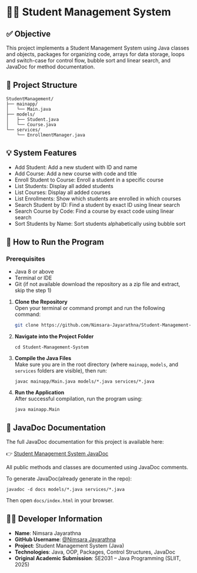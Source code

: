 # 🧑‍🎓 Student Management System

## ✅ Objective

This project implements a Student Management System using Java classes and objects, packages for organizing code, arrays for data storage, loops and switch-case for control flow, bubble sort and linear search, and JavaDoc for method documentation.

## 📁 Project Structure

```plaintext
StudentManagement/  
├── mainapp/  
│   └── Main.java  
├── models/  
│   ├── Student.java  
│   └── Course.java  
└── services/  
    └── EnrollmentManager.java  
```

## 💡 System Features

- Add Student: Add a new student with ID and name  
- Add Course: Add a new course with code and title  
- Enroll Student to Course: Enroll a student in a specific course  
- List Students: Display all added students  
- List Courses: Display all added courses  
- List Enrollments: Show which students are enrolled in which courses  
- Search Student by ID: Find a student by exact ID using linear search  
- Search Course by Code: Find a course by exact code using linear search  
- Sort Students by Name: Sort students alphabetically using bubble sort  

## 🚀 How to Run the Program

### Prerequisites  
- Java 8 or above  
- Terminal or IDE 
- Git (if not available download the repository as a zip file and extract, skip the step 1)

1. **Clone the Repository**  
   Open your terminal or command prompt and run the following command:  
   ```bash 
   git clone https://github.com/Nimsara-Jayarathna/Student-Management-System.git
   ``` 

2. **Navigate into the Project Folder**   
   ```
   cd Student-Management-System
   ```

3. **Compile the Java Files**  
   Make sure you are in the root directory (where `mainapp`, `models`, and `services` folders are visible), then run:  
   ```
   javac mainapp/Main.java models/*.java services/*.java
   ```

4. **Run the Application**  
   After successful compilation, run the program using:  
   ```
   java mainapp.Main
   ```


## 📝 JavaDoc Documentation

The full JavaDoc documentation for this project is available here:

👉 [Student Management System JavaDoc](https://nimsara-jayarathna.github.io/Student-Management-System/)

All public methods and classes are documented using JavaDoc comments.

To generate JavaDoc(already generate in the repo): 
```
javadoc -d docs models/*.java services/*.java 
``` 

Then open `docs/index.html` in your browser.

## 🧑‍💻 Developer Information

- **Name**: Nimsara Jayarathna  
- **GitHub Username**: [@Nimsara Jayarathna](https://github.com/Nimsara-Jayarathna)  
- **Project**: Student Management System (Java)  
- **Technologies**: Java, OOP, Packages, Control Structures, JavaDoc  
- **Original Academic Submission**: SE2031 – Java Programming (SLIIT, 2025)


